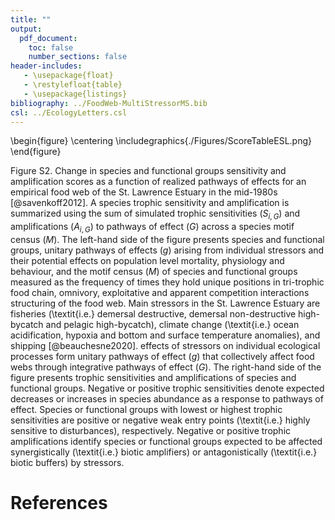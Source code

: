 ```yaml
---
title: ""
output:
  pdf_document:
    toc: false
    number_sections: false
header-includes:
   - \usepackage{float}
   - \restylefloat{table}
   - \usepackage{listings}
bibliography: ../FoodWeb-MultiStressorMS.bib
csl: ../EcologyLetters.csl
---
```


<!-- rmarkdown::render('./ELEbeauchesneSF2.md') -->

\begin{figure}
\centering
\includegraphics{./Figures/ScoreTableESL.png}
\end{figure}

Figure S2. Change in species and functional groups sensitivity and amplification scores as a function of realized pathways of effects for an empirical food web of the St. Lawrence Estuary in the mid-1980s [@savenkoff2012]. A species trophic sensitivity and amplification is summarized using the sum of simulated trophic sensitivities ($S_{i,G}$) and amplifications ($A_{i,G}$) to pathways of effect ($G$) across a species motif census ($M$). The left-hand side of the figure presents species and functional groups, unitary pathways of effects ($g$) arising from individual stressors and their potential effects on population level mortality, physiology and behaviour, and the motif census ($M$) of species and functional groups measured as the frequency of times they hold unique positions in tri-trophic food chain, omnivory, exploitative and apparent competition interactions structuring of the food web. Main stressors in the St. Lawrence Estuary are fisheries (\textit{i.e.} demersal destructive, demersal non-destructive high-bycatch and pelagic high-bycatch), climate change (\textit{i.e.} ocean acidification, hypoxia and bottom and surface temperature anomalies), and shipping [@beauchesne2020]. effects of stressors on individual ecological processes form unitary pathways of effect ($g$) that collectively affect food webs through integrative pathways of effect ($G$). The right-hand side of the figure presents trophic sensitivities and amplifications of species and functional groups. Negative or positive trophic sensitivities denote expected decreases or increases in species abundance as a response to pathways of effect. Species or functional groups with lowest or highest trophic sensitivities are positive or negative weak entry points (\textit{i.e.} highly sensitive to disturbances), respectively. Negative or positive trophic amplifications identify species or functional groups expected to be affected synergistically (\textit{i.e.} biotic amplifiers) or antagonistically (\textit{i.e.} biotic buffers) by stressors.

# References
